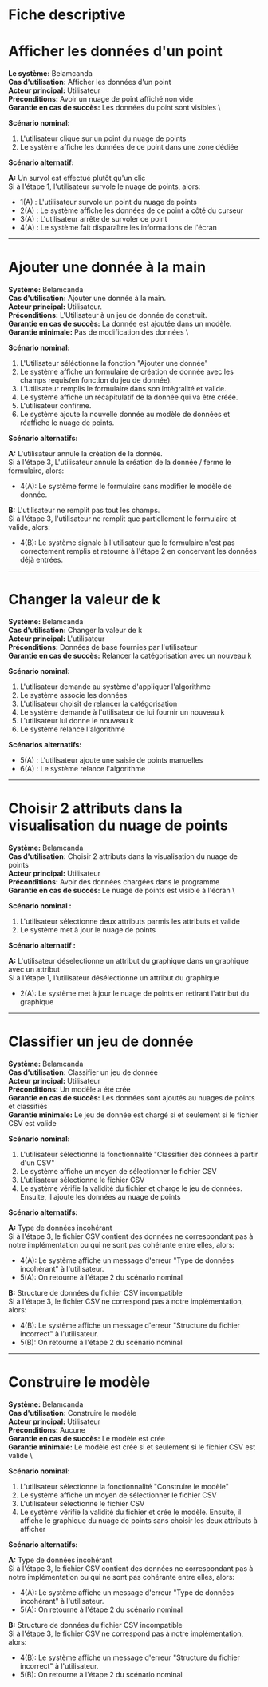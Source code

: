 # **Fiche descriptive**

# Afficher les données d'un point

**Le système:** Belamcanda \
**Cas d'utilisation:** Afficher les données d'un point \
**Acteur principal:** Utilisateur \
**Préconditions:** Avoir un nuage de point affiché non vide \
**Garantie en cas de succès:** Les données du point sont visibles \

**Scénario nominal:**

1. L'utilisateur clique sur un point du nuage de points 
2. Le système affiche les données de ce point dans une zone dédiée 

**Scénario alternatif:**

**A:** Un survol est effectué plutôt qu'un clic \
Si à l'étape 1, l'utilisateur survole le nuage de points, alors:
* 1(A) : L'utilisateur survole un point du nuage de points 
* 2(A) : Le système  affiche les données de ce point à côté du curseur 
* 3(A) : L'utilisateur arrête de survoler ce point 
* 4(A) : Le système fait disparaître les informations de l'écran 

---

# Ajouter une donnée à la main

**Système:** Belamcanda \
**Cas d'utilisation:** Ajouter une donnée à la main. \
**Acteur principal:** Utilisateur. \
**Préconditions:** L'Utilisateur à un jeu de donnée de construit. \
**Garantie en cas de succès:** La donnée est ajoutée dans un modèle. \
**Garantie minimale:** Pas de modification des données \

**Scénario nominal:**

1. L'Utilisateur séléctionne la fonction "Ajouter une donnée"
2. Le système affiche un formulaire de création de donnée avec les champs requis(en fonction du jeu de donnée).
3. L'Utilisateur remplis le formulaire dans son intégralité et valide.
4. Le système affiche un récapitulatif de la donnée qui va être créée.
5. L'utilisateur confirme.
6. Le système ajoute la nouvelle donnée au modèle de données et réaffiche le nuage de points.

**Scénario alternatifs:**

**A:** L'utilisateur annule la création de la donnée. \
Si à l'étape 3, L'utilisateur annule la création de la donnée / ferme le formulaire, alors:
* 4(A): Le système ferme le formulaire sans modifier le modèle de donnée.

**B:** L'utilisateur ne remplit pas tout les champs. \
Si à l'étape 3, l'utilisateur ne remplit que partiellement le formulaire et valide, alors:
* 4(B): Le système signale à l'utilisateur que le formulaire n'est pas correctement remplis et retourne à l'étape 2 en concervant les données déjà entrées.

---

# Changer la valeur de k

**Système:** Belamcanda \
**Cas d'utilisation:** Changer la valeur de k \
**Acteur principal:** L'utilisateur \
**Préconditions:** Données de base fournies par l'utilisateur \
**Garantie en cas de succès:** Relancer la catégorisation avec un nouveau k

**Scénario nominal:**

1. L'utilisateur demande au système d'appliquer l'algorithme
2. Le système associe les données 
3. L'utilisateur choisit de relancer la catégorisation
4. Le système demande à l'utilisateur de lui fournir un nouveau k
5. L'utilisateur lui donne le nouveau k
6. Le système relance l'algorithme

**Scénarios alternatifs:**

* 5(A) : L'utilisateur ajoute une saisie de points manuelles
* 6(A) : Le système relance l'algorithme

---

# Choisir 2 attributs dans la visualisation du nuage de points

**Système:** Belamcanda \
**Cas d'utilisation:** Choisir 2 attributs dans la visualisation du nuage de points \
**Acteur principal:** Utilisateur \
**Préconditions:** Avoir des données chargées dans le programme \
**Garantie en cas de succès:** Le nuage de points est visible à l'écran \

**Scénario nominal :**

1. L'utilisateur sélectionne deux attributs parmis les attributs et valide
2. Le système met à jour le nuage de points 

**Scénario alternatif :** 

**A:** L'utilisateur déselectionne un attribut du graphique dans un graphique avec un attribut \
Si à l'étape 1, l'utilisateur désélectionne un attribut du graphique
* 2(A): Le système met à jour le nuage de points en retirant l'attribut du graphique

---

# Classifier un jeu de donnée

**Système:** Belamcanda \
**Cas d'utilisation:** Classifier un jeu de donnée \
**Acteur principal:** Utilisateur \
**Préconditions:** Un modèle a été crée \
**Garantie en cas de succès:** Les données sont ajoutés au nuages de points et classifiés \
**Garantie minimale:** Le jeu de donnée est chargé si et seulement si le fichier CSV est valide

**Scénario nominal:**

1. L'utilisateur sélectionne la fonctionnalité "Classifier des données à partir d'un CSV"
2. Le système affiche un moyen de sélectionner le fichier CSV
3. L'utilisateur sélectionne le fichier CSV
4. Le système vérifie la validité du fichier et charge le jeu de données. Ensuite, il ajoute les données au nuage de points

**Scénario alternatifs:**

**A:** Type de données incohérant \
Si à l'étape 3, le fichier CSV contient des données ne correspondant pas à notre implémentation ou qui ne sont pas cohérante entre elles, alors:
* 4(A): Le système affiche un message d'erreur "Type de données incohérant" à l'utilisateur.
* 5(A): On retourne à l'étape 2 du scénario nominal 

**B:** Structure de données du fichier CSV incompatible \
Si à l'étape 3, le fichier CSV ne correspond pas à notre implémentation, alors:
* 4(B): Le système affiche un message d'erreur "Structure du fichier incorrect" à l'utilisateur.
* 5(B): On retourne à l'étape 2 du scénario nominal

---

# Construire le modèle

**Système:** Belamcanda \
**Cas d'utilisation:** Construire le modèle \
**Acteur principal:** Utilisateur \
**Préconditions:** Aucune \
**Garantie en cas de succès:** Le modèle est crée \
**Garantie minimale:** Le modèle est crée si et seulement si le fichier CSV est valide \

**Scénario nominal:**

1. L'utilisateur sélectionne la fonctionnalité "Construire le modèle"
2. Le système affiche un moyen de sélectionner le fichier CSV
3. L'utilisateur sélectionne le fichier CSV
4. Le système vérifie la validité du fichier et crée le modèle. Ensuite, il affiche le graphique du nuage de points sans choisir les deux attributs à afficher

**Scénario alternatifs:**

**A:** Type de données incohérant \
Si à l'étape 3, le fichier CSV contient des données ne correspondant pas à notre implémentation ou qui ne sont pas cohérante entre elles, alors:
* 4(A): Le système affiche un message d'erreur "Type de données incohérant" à l'utilisateur.
* 5(A): On retourne à l'étape 2 du scénario nominal 

**B:** Structure de données du fichier CSV incompatible \
Si à l'étape 3, le fichier CSV ne correspond pas à notre implémentation, alors:
* 4(B): Le système affiche un message d'erreur "Structure du fichier incorrect" à l'utilisateur.
* 5(B): On retourne à l'étape 2 du scénario nominal
